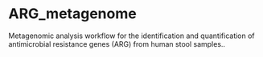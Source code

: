 # ARG_metagenome
Metagenomic analysis workflow for the identification and quantification of antimicrobial resistance genes (ARG) from human stool samples..
